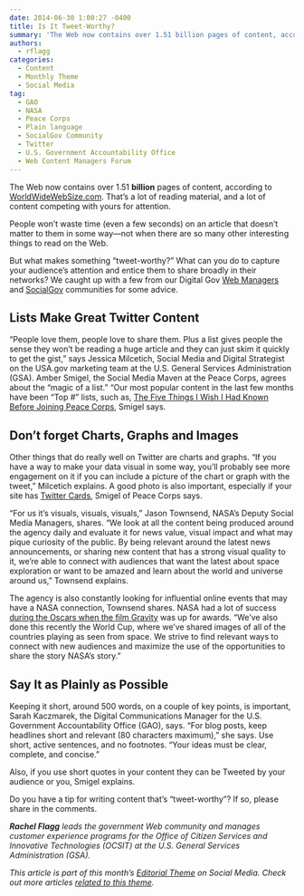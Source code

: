 ```yaml
---
date: 2014-06-30 1:00:27 -0400
title: Is It Tweet-Worthy?
summary: 'The Web now contains over 1.51 billion pages of content, according to WorldWideWebSize.com. That&rsquo;s a lot of reading material, and a lot of content competing with yours for attention. People won&rsquo;t waste time (even a few seconds) on an article that doesn&rsquo;t matter to them in some way&mdash;not when there are so many other interesting'
authors:
  - rflagg
categories:
  - Content
  - Monthly Theme
  - Social Media
tag:
  - GAO
  - NASA
  - Peace Corps
  - Plain language
  - SocialGov Community
  - Twitter
  - U.S. Government Accountability Office
  - Web Content Managers Forum
---
```


The Web now contains over 1.51 **billion** pages of content, according to [WorldWideWebSize.com](http://www.worldwidewebsize.com/). That’s a lot of reading material, and a lot of content competing with yours for attention.

People won’t waste time (even a few seconds) on an article that doesn’t matter to them in some way—not when there are so many other interesting things to read on the Web.

But what makes something “tweet-worthy?” What can you do to capture your audience’s attention and entice them to share broadly in their networks? We caught up with a few from our Digital Gov [Web Managers](https://www.WHATEVER/communities/web-managers-forum/) and [SocialGov](https://www.WHATEVER/communities/social-media/) communities for some advice.

## Lists Make Great Twitter Content

&#8220;People love them, people love to share them. Plus a list gives people the sense they won&#8217;t be reading a huge article and they can just skim it quickly to get the gist,&#8221; says Jessica Milcetich, Social Media and Digital Strategist on the USA.gov marketing team at the U.S. General Services Administration (GSA). Amber Smigel, the Social Media Maven at the Peace Corps, agrees about the “magic of a list.” “Our most popular content in the last few months have been “Top #” lists, such as, [The Five Things I Wish I Had Known Before Joining Peace Corps](http://passport.peacecorps.gov/2014/06/16/the-5-things-i-wish-i-had-known-before-joining-peace-corps/), Smigel says.

## Don&#8217;t forget Charts, Graphs and Images

Other things that do really well on Twitter are charts and graphs. &#8220;If you have a way to make your data visual in some way, you&#8217;ll probably see more engagement on it if you can include a picture of the chart or graph with the tweet,&#8221; Milcetich explains. A good photo is also important, especially if your site has [Twitter Cards](https://dev.twitter.com/docs/cards), Smigel of Peace Corps says.

&#8220;For us it&#8217;s visuals, visuals, visuals,&#8221; Jason Townsend, NASA&#8217;s Deputy Social Media Managers, shares. &#8220;We look at all the content being produced around the agency daily and evaluate it for news value, visual impact and what may pique curiosity of the public. By being relevant around the latest news announcements, or sharing new content that has a strong visual quality to it, we&#8217;re able to connect with audiences that want the latest about space exploration or want to be amazed and learn about the world and universe around us,&#8221; Townsend explains.

The agency is also constantly looking for influential online events that may have a NASA connection, Townsend shares. NASA had a lot of success [during the Oscars when the film Gravity](https://twitter.com/search?q=%23RealGravity&src=typd) was up for awards. &#8220;We&#8217;ve also done this recently the World Cup, where we&#8217;ve shared images of all of the countries playing as seen from space. We strive to find relevant ways to connect with new audiences and maximize the use of the opportunities to share the story NASA’s story.&#8221;

## Say It as Plainly as Possible

Keeping it short, around 500 words, on a couple of key points, is important, Sarah Kaczmarek, the Digital Communications Manager for the U.S. Government Accountability Office (GAO), says. “For blog posts, keep headlines short and relevant (80 characters maximum),” she says. Use short, active sentences, and no footnotes. “Your ideas must be clear, complete, and concise.”

Also, if you use short quotes in your content they can be Tweeted by your audience or you, Smigel explains.

Do you have a tip for writing content that’s “tweet-worthy”? If so, please share in the comments.

_<span style="color: #222222;"><strong>Rachel Flagg</strong> leads the government Web community and manages customer experience programs for the Office of Citizen Services and Innovative Technologies (OCSIT) at the U.S. General Services Administration (GSA).</span>_

_This article is part of this month&#8217;s [Editorial Theme](https://www.WHATEVER/join-digitalgov/#guidelines) on Social Media. Check out more articles [related to this theme](https://www.WHATEVER/recent-monthly-themes/ "Recent Monthly Themes")._